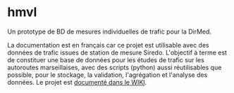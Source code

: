 # hmvl
Un prototype de BD de mesures individuelles de trafic pour la DirMed.

La documentation est en français car ce projet est utilisable avec des données de trafic issues de station de mesure Siredo.
L'objectif à terme est de constituer une base de données pour les études de trafic sur les autoroutes marseillaises, avec des scripts (python) aussi réutilisables que possible, pour le stockage, la validation, l'agrégation et l'analyse des données.
Le projet est [documenté dans le WIKI](https://github.com/PatGendre/hmvl/wiki).
